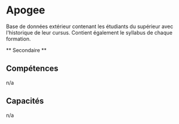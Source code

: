 # Apogee

Base de données extérieur contenant les étudiants du supérieur avec l'historique de leur cursus. Contient également le syllabus de chaque formation.

** Secondaire **

## Compétences

n/a

## Capacités

n/a
